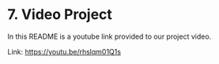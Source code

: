 # 7. Video Project

In this README is a youtube link provided to our project video.

Link: https://youtu.be/rhslqm01Q1s

